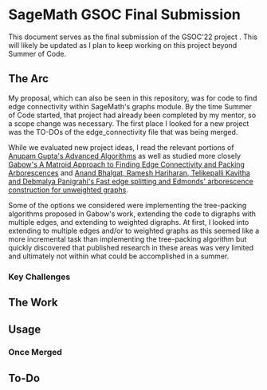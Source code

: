# SageMath GSOC Final Submission

This document serves as the final submission of the GSOC'22 project <PROJECT TITLE>. This will likely be updated as I plan to keep working on this project beyond Summer of Code.

## The Arc

My proposal, which can also be seen in this repository, was for code to find edge connectivity within SageMath's graphs module. By the time Summer of Code started, that project had already been completed by my mentor, so a scope change was necessary. The first place I looked for a new project was the TO-DOs of the edge_connectivity file that was being merged. 

While we evaluated new project ideas, I read the relevant portions of [Anupam Gupta's Advanced Algorithms](https://www.cs.cmu.edu/~15850/notes/cmu850-f20.pdf) as well as studied more closely [Gabow's A Matroid Approach to Finding Edge Connectivity and Packing Arborescences](https://doi.org/10.1006/jcss.1995.1022) and [Anand Bhalgat, Ramesh Hariharan, Telikepalli Kavitha and Debmalya Panigrahi's Fast edge splitting and Edmonds' arborescence construction for unweighted graphs](https://users.cs.duke.edu/~debmalya/papers/soda08-splitting.pdf).

Some of the options we considered were implementing the tree-packing algorithms proposed in Gabow's work, extending the code to digraphs with multiple edges, and extending to weighted digraphs. At first, I looked into extending to multiple edges and/or to weighted graphs as this seemed like a more incremental task than implementing the tree-packing algorithm but quickly discovered that published research in these areas was very limited and ultimately not within what could be accomplished in a summer.



### Key Challenges


## The Work


## Usage


### Once Merged


## To-Do

